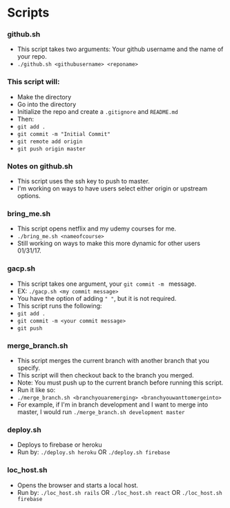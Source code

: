 # Scripts

### github.sh
- This script takes two arguments: Your github username and the name of your repo. 
-  ``` ./github.sh <githubusername> <reponame> ```

### This script will:
- Make the directory
- Go into the directory 
- Initialize the repo and create a ``` .gitignore ``` and ``` README.md ```
- Then: 
- ``` git add . ```
- ``` git commit -m "Initial Commit" ```
- ``` git remote add origin ```
- ``` git push origin master ```

### Notes on github.sh
- This script uses the ssh key to push to master.
- I'm working on ways to have users select either origin or upstream options.

### bring_me.sh
- This script opens netflix and my udemy courses for me.
- ``` ./bring_me.sh <nameofcourse> ```
- Still working on ways to make this more dynamic for other users 01/31/17.

### gacp.sh
- This script takes one argument, your ``` git commit -m  ``` message.
- EX: ``` ./gacp.sh <my commit message> ```
- You have the option of adding ``` " " ```, but it is not required.
- This script runs the following:
- ``` git add . ```
- ``` git commit -m <your commit message> ```
- ``` git push ```

### merge_branch.sh
- This script merges the current branch with another branch that you specify.
- This script will then checkout back to the branch you merged.
- Note: You must push up to the current branch before running this script.
- Run it like so:
- ``` ./merge_branch.sh <branchyouaremerging> <branchyouwanttomergeinto> ```
- For example, if I'm in branch development and I want to merge into master, I would run ``` ./merge_branch.sh development master ```

### deploy.sh
- Deploys to firebase or heroku
- Run by: ``` ./deploy.sh heroku ``` OR ``` ./deploy.sh firebase ```

### loc_host.sh
- Opens the browser and starts a local host.
- Run by: ``` ./loc_host.sh rails ``` OR ``` ./loc_host.sh react ``` OR ``` ./loc_host.sh firebase ``` 
